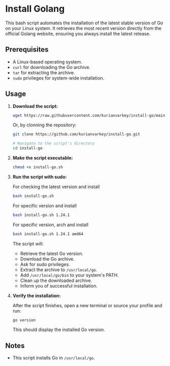 # Install Golang

This bash script automates the installation of the latest stable version of Go on your Linux system. It retrieves the most recent version directly from the official Golang website, ensuring you always install the latest release.

## Prerequisites

* A Linux-based operating system.
* `curl` for downloading the Go archive.
* `tar` for extracting the archive.
* `sudo` privileges for system-wide installation.

## Usage

1.  **Download the script:**

    ```bash
    wget https://raw.githubusercontent.com/kurianvarkey/install-go/main/install-go.sh
    ```

    Or, by clonning the repository:

    ```bash
    git clone https://github.com/kurianvarkey/install-go.git

    ```

    ```bash  
    # Navigate to the script's directory 
    cd install-go
    ```

2.  **Make the script executable:**

    ```bash
    chmod +x install-go.sh
    ```

3.  **Run the script with sudo:**

    For checking the latest version and install
    ```bash
    bash install-go.sh
    ```

    For specific version and install
     ```bash
    bash install-go.sh 1.24.1
    ```

     For specific version, arch and install
     ```bash
    bash install-go.sh 1.24.1 amd64
    ```

    The script will:

    * Retrieve the latest Go version.
    * Download the Go archive.
    * Ask for sudo privileges.
    * Extract the archive to `/usr/local/go`.
    * Add `/usr/local/go/bin` to your system's PATH.
    * Clean up the downloaded archive.
    * Inform you of successful installation.

4.  **Verify the installation:**

    After the script finishes, open a new terminal or source your profile and run:

    ```bash
    go version
    ```

    This should display the installed Go version.

## Notes

* This script installs Go in `/usr/local/go`.